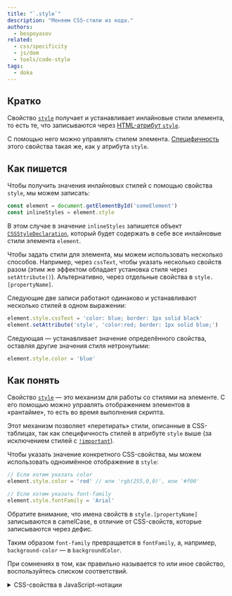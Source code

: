 ```yaml
---
title: "`.style`"
description: "Меняем CSS-стили из кода."
authors:
  - bespoyasov
related:
  - css/specificity
  - js/dom
  - tools/code-style
tags:
  - doka
---
```


## Кратко

Свойство [`style`](https://developer.mozilla.org/en-US/docs/Web/API/HTMLElement/style) получает и устанавливает инлайновые стили элемента, то есть те, что записываются через [HTML-атрибут `style`](/html/style/).

С помощью него можно управлять стилем элемента. [Специфичность](/css/specificity/) этого свойства такая же, как у атрибута `style`.

## Как пишется

Чтобы получить значения инлайновых стилей с помощью свойства `style`, мы можем записать:

```js
const element = document.getElementById('someElement')
const inlineStyles = element.style
```

В этом случае в значение `inlineStyles` запишется объект [`CSSStyleDeclaration`](/js/css-style-declaration/), который будет содержать в себе все инлайновые стили элемента `element`.

Чтобы задать стили для элемента, мы можем использовать несколько способов. Например, через `cssText`, чтобы указать несколько свойств разом (этим же эффектом обладает установка стиля через `setAttribute()`). Альтернативно, через отдельные свойства в `style.[propertyName]`.

Следующие две записи работают одинаково и устанавливают несколько стилей в одном выражении:

```js
element.style.cssText = 'color: blue; border: 1px solid black'
element.setAttribute('style', 'color:red; border: 1px solid blue;')
```

Следующая — устанавливает значение определённого свойства, оставляя другие значения стиля нетронутыми:

```js
element.style.color = 'blue'
```

## Как понять

Свойство [`style`](https://developer.mozilla.org/en-US/docs/Web/API/HTMLElement/style) — это механизм для работы со стилями на элементе. С его помощью можно управлять отображением элементов в «рантайме», то есть во время выполнения скрипта.

Этот механизм позволяет «перетирать» стили, описанные в CSS-таблицах, так как специфичность стилей в атрибуте `style` выше (за исключением стилей с [`!important`](/css/important/)).

Чтобы указать значение конкретного CSS-свойства, мы можем использовать одноимённое отображение в `style`:

```js
// Если хотим указать color
element.style.color = 'red' // или 'rgb(255,0,0)', или '#f00'

// Если хотим указать font-family
element.style.fontFamily = 'Arial'
```

Обратите внимание, что имена свойств в `style.[propertyName]` записываются в camelCase, в отличие от CSS-свойств, которые записываются через дефис.

Таким образом `font-family` превращается в `fontFamily`, а, например, `background-color` — в `backgroundColor`.

При сомнениях в том, как правильно называется то или иное свойство, воспользуйтесь списком соответствий.

<details>
  <summary>CSS-свойства в JavaScript-нотации</summary>

| CSS | JavaScript |
| --- | --- |
| [background](/css/background/) | background |
| [background-attachment]() | backgroundAttachment |
| [background-color](/css/background-color/) | backgroundColor |
| [background-image](/css/background-image/) | backgroundImage |
| [background-position](/css/background-position/) | backgroundPosition |
| [background-repeat](/css/background-repeat/) | backgroundRepeat |
| [border](/css/border/) | border |
| [border-bottom](/css/border/) | borderBottom |
| [border-bottom-color](/css/border/) | borderBottomColor |
| [border-bottom-style](/css/border/) | borderBottomStyle |
| [border-bottom-width](/css/border/) | borderBottomWidth |
| [border-color](/css/border-color/) | borderColor |
| [border-left](/css/border/) | borderLeft |
| [border-left-color](/css/border/) | borderLeftColor |
| [border-left-style](/css/border/) | borderLeftStyle |
| [border-left-width](/css/border/) | borderLeftWidth |
| [border-right](/css/border/) | borderRight |
| [border-right-color](/css/border/) | borderRightColor |
| [border-right-style](/css/border/) | borderRightStyle |
| [border-right-width](/css/border/) | borderRightWidth |
| [border-style](/css/border-style/) | borderStyle |
| [border-top](/css/border/) | borderTop |
| [border-top-color](/css/border/) | borderTopColor |
| [border-top-style](/css/border/) | borderTopStyle |
| [border-top-width](/css/border/) | borderTopWidth |
| [border-width](/css/border-width/) | borderWidth |
| [clear]() | clear |
| [clip]() | clip |
| [color](/css/color/) | color |
| [cursor](/css/cursor/) | cursor |
| [display](/css/display/) | display |
| [filter]() | filter |
| [float](/css/float/) | cssFloat |
| [font]() | font |
| [font-family](/css/font-family/) | fontFamily |
| [font-size](/css/font-size/) | fontSize |
| [font-variant]() | fontVariant |
| [font-weight](/css/font-weight/) | fontWeight |
| [height](/css/height/) | height |
| [left]() | left |
| [letter-spacing](/css/letter-spacing/) | letterSpacing |
| [line-height](/css/line-height/) | lineHeight |
| [list-style]() | listStyle |
| [list-style-image](/css/list-style-image/) | listStyleImage |
| [list-style-position](/css/list-style-position/) | listStylePosition |
| [list-style-type](/css/list-style-type/) | listStyleType |
| [margin](/css/margin/) | margin |
| [margin-bottom](/css/margin/#kratko) | marginBottom |
| [margin-left](/css/margin/#kratko) | marginLeft |
| [margin-right](/css/margin/#kratko) | marginRight |
| [margin-top](/css/margin/#kratko) | marginTop |
| [overflow](/css/overflow/) | overflow |
| [padding](/css/padding/) | padding |
| [padding-bottom](/css/padding/#kratko) | paddingBottom |
| [padding-left](/css/padding/#kratko) | paddingLeft |
| [padding-right](/css/padding/#kratko) | paddingRight |
| [padding-top](/css/padding/#kratko) | paddingTop |
| [page-break-after]() | pageBreakAfter |
| [page-break-before]() | pageBreakBefore |
| [position](/css/position/) | position |
| [stroke-dasharray]() | strokeDasharray |
| [stroke-dashoffset]() | strokeDashoffset |
| [stroke-width]() | strokeWidth |
| [text-align](/css/text-align/) | textAlign |
| [text-decoration](/css/text-decoration/) | textDecoration |
| [text-indent]() | textIndent |
| [text-transform](/css/text-transform/) | textTransform |
| [top]() | top |
| [vertical-align](/css/vertical-align/) | verticalAlign |
| [visibility](/css/visibility/) | visibility |
| [width](/css/width/) | width |

</details>
